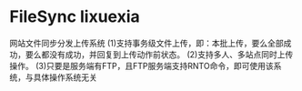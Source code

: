 # FileSync lixuexia
网站文件同步分发上传系统
(1)支持事务级文件上传，即：本批上传，要么全部成功，要么都没有成功，并回复到上传动作前状态。
(2)支持多人、多站点同时上传操作。
(3)只要是服务端有FTP，且FTP服务端支持RNTO命令，即可使用该系统，与具体操作系统无关
